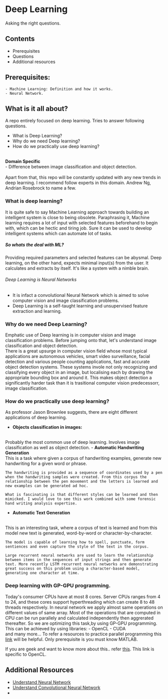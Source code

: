 # Deep Learning
Asking the right questions.

## Contents
- Prerequisites
- Questions
- Additional resources


## Prerequisites:
    - Machine Learning: Definition and how it works. 
    - Neural Network.


## What is it all about?
A repo entirely focused on deep learning. Tries to answer following questions.
- What is Deep Learning?
- Why do we need Deep learning?
- How do we practically use deep learning?
<br />
<strong>Domain Specific</strong>
<br />
- Difference between image classification and object detection. 
<br />
<br />
Apart from that, this repo will be constantly updated with any new trends in deep learning. I recommend follow experts in this domain. Andrew Ng, Andrian Rosebrock to name a few.
<br />

### What is deep learning?
It is quite safe to say Machine Learning approach towards building an intelligent system is close to being obsolete. Paraphrasing it, Machine learning requires a lot of input with selected features beforehand to begin with, which can be hectic and tiring job. Sure it can be used to develop intelligent systems which can automate lot of tasks.
<br />
##### So whats the deal with ML?
Providing required parameters and selected features can be abysmal. 
    Deep learning, on the other hand, expects minimal input(s) from the user. It calculates and extracts by itself. It's like a system with a nimble brain.
<br />
###### Deep Learning is Neural Networks 
- It is infact a convolutional Neural Network which is aimed to solve computer vision and image classification problems.  
- Deep Learning is a self-taught learning and unsupervised feature extraction and learning.

### Why do we need Deep Learning?
Emphatic use of Deep learning is in computer vision and image classification problems. Before jumping onto that, let's understand image classification and object detection. 
<br />
    There is a great upsurge in computer vision field whose most typical applications are autonomous vehicles, smart video surveillance, facial detection and various people counting applications, fast and accurate object detection systems. These systems invole not only recognizing and classifying every object in an image, but localising each by drawing the appropriate bounding box and around it. This makes object detection a significantly harder task than it is trasitional computer vision predecessorr, image classification.

### How do we practically use deep learning?
As professor Jason Brownlee suggests, there are eight different applications of deep learning. 
-   <strong>Objects classification in images:</strong>
<br />
    Probably the most common use of deep learning. Involves image classification as well as object detection. 
-  <strong>Automatic Handwriting Generation</strong>
<br />
    This is a task where given a corpus of handwriting examples, generate new handwriting for a given word or phrase.

    The handwriting is provided as a sequence of coordinates used by a pen when the handwriting samples were created. From this corpus the relationship between the pen movement and the letters is learned and new examples can be generated ad hoc.

    What is fascinating is that different styles can be learned and then mimicked. I would love to see this work combined with some forensic hand writing analysis expertise. 

-   <strong>Automatic Text Generation</strong>
<br />
    This is an interesting task, where a corpus of text is learned and from this model new text is generated, word-by-word or character-by-character.

    The model is capable of learning how to spell, punctuate, form sentiences and even capture the style of the text in the corpus.

    Large recurrent neural networks are used to learn the relationship between items in the sequences of input strings and then generate text. More recently LSTM recurrent neural networks are demonstrating great success on this problem using a character-based model, generating one character at time.


### Deep learning with GP-GPU programming.
Today's consumer CPUs have at most 8 cores. Server CPUs ranges from 4 to 24, and these cores support hyperthreading which can create 8 to 48 threads respectively. In neural network we apply almost same operations on different values of same array. Most of the operations that are computed in CPU can be run parallely and calculated independently then aggrerated thereafter. So we are optimizing this task,by using GP-GPU programming.  <br />
    This can be achieved by using libraries:
        - OpenCL
        - CUDA <br /> 
        and many more...
    To refer a resources to practice parallel programming this [link](https://www.gitbook.com/book/leonardoaraujosantos/opencl/details) will be helpful. Only prerequisite is you must know MATLAB. <br />

If you are geek and want to know more about this.. refer [this](http://vertex.ai/blog/bringing-deep-learning-to-opencl). This link is specific to OpenCL. 



## Additional Resources

- [Understand Neural Network](http://datathings.com/blog/post/neuralnet/)
- [Understand Convolutional Neural Network](https://brohrer.github.io/how_convolutional_neural_networks_work.html)
- 